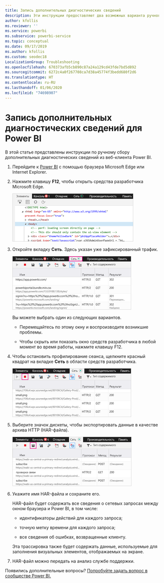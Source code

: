 ```yaml
---
title: Запись дополнительных диагностических сведений
description: Эти инструкции предоставляют два возможных варианта ручного сбора дополнительных диагностических сведений из веб-клиента Power BI.
author: kfollis
ms.reviewer: ''
ms.service: powerbi
ms.subservice: powerbi-service
ms.topic: conceptual
ms.date: 09/17/2019
ms.author: kfollis
ms.custom: seodec18
LocalizationGroup: Troubleshooting
ms.openlocfilehash: 670373afb5cb890c87a24a129cd43fde7bd5d892
ms.sourcegitcommit: 6272c4a0f267708ca7d38a45774f3bedd680f2d6
ms.translationtype: HT
ms.contentlocale: ru-RU
ms.lasthandoff: 01/06/2020
ms.locfileid: "74698907"
---
```

# <a name="capture-additional-diagnostic-information-for-power-bi"></a>Запись дополнительных диагностических сведений для Power BI

В этой статье представлены инструкции по ручному сбору дополнительных диагностических сведений из веб-клиента Power BI.

1. Перейдите к [Power BI](https://app.powerbi.com) с помощью браузера Microsoft Edge или Internet Explorer.

1. Нажмите клавишу **F12**, чтобы открыть средства разработчика Microsoft Edge.

   ![Снимок экрана вкладки элементов в средствах разработчика Microsoft Edge.](media/service-admin-capturing-additional-diagnostic-information-for-power-bi/edge-developer-tools.png)

1. Откройте вкладку **Сеть**. Здесь указан уже зафиксированный трафик.

   ![Снимок экрана вкладки "Сеть" в средствах разработчика Microsoft Edge.](media/service-admin-capturing-additional-diagnostic-information-for-power-bi/edge-network-tab.png)

    Вы можете выбрать один из следующих вариантов.

    * Перемещайтесь по этому окну и воспроизводите возникшие проблемы.

    * Чтобы скрыть или показать окно средств разработчика в любой момент во время работы, нажмите клавишу F12.

1. Чтобы остановить профилирование сеанса, щелкните красный квадрат на вкладке **Сеть** в области средств разработчика.

   ![Снимок экрана вкладки "Сеть" в области средств разработчика Microsoft Edge с выделенной кнопкой Stop (Стоп).](media/service-admin-capturing-additional-diagnostic-information-for-power-bi/edge-network-tab-stop.png)

1. Выберите значок дискеты, чтобы экспортировать данные в качестве архива HTTP (HAR-файла).

   ![Снимок экрана вкладки "Сеть" в области средств разработчика Microsoft Edge с выделенным значком дискеты.](media/service-admin-capturing-additional-diagnostic-information-for-power-bi/edge-network-tab-save.png)

1. Укажите имя HAR-файла и сохраните его.

    HAR-файл будет содержать все сведения о сетевых запросах между окном браузера и Power BI, в том числе:

    * идентификаторы действий для каждого запроса;

    * точную метку времени для каждого запроса;

    * все сведения об ошибках, возвращенные клиенту.

    Эта трассировка также будет содержать данные, используемые для заполнения визуальных элементов, отображаемых на экране.

1. HAR-файл можно передать на анализ службе поддержки.

Появились дополнительные вопросы? [Попробуйте задать вопрос в сообществе Power BI.](https://community.powerbi.com/)
